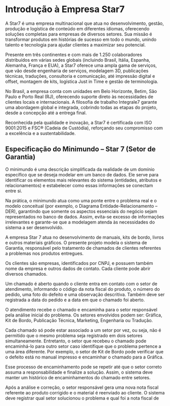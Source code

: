 
# Introdução à Empresa Star7 

A Star7 é uma empresa multinacional que atua no desenvolvimento, gestão, produção e logística de conteúdo em diferentes idiomas, oferecendo soluções completas para empresas de diversos setores. Sua missão é transformar produtos em histórias de sucesso em todo o mundo, unindo talento e tecnologia para ajudar clientes a maximizar seu potencial. 

Presente em três continentes e com mais de 1.250 colaboradores distribuídos em várias sedes globais (incluindo Brasil, Itália, Espanha, Alemanha, França e EUA), a Star7 oferece uma ampla gama de serviços, que vão desde engenharia de serviços, modelagem 3D, publicações técnicas, traduções, consultoria e comunicação, até impressão digital e offset, montagem de kits, logística Just in Time e gestão de terminologia. 

No Brasil, a empresa conta com unidades em Belo Horizonte, Betim, São Paulo e Porto Real (RJ), oferecendo suporte direto às necessidades de clientes locais e internacionais. A filosofia de trabalho Integrale7 garante uma abordagem global e integrada, cobrindo todas as etapas do projeto, desde a concepção até a entrega final. 

Reconhecida pela qualidade e inovação, a Star7 é certificada com ISO 9001:2015 e FSC® (Cadeia de Custódia), reforçando seu compromisso com a excelência e a sustentabilidade. 

 

## Especificação do Minimundo – Star 7 (Setor de Garantia) 

O minimundo é uma descrição simplificada da realidade de um domínio específico que se deseja modelar em um banco de dados. Ele serve para identificar os elementos mais relevantes do sistema (entidades, atributos e relacionamentos) e estabelecer como essas informações se conectam entre si. 

Na prática, o minimundo atua como uma ponte entre o problema real e o modelo conceitual (por exemplo, o Diagrama Entidade-Relacionamento – DER), garantindo que somente os aspectos essenciais do negócio sejam representados no banco de dados. Assim, evita-se excesso de informações irrelevantes e garante-se que a modelagem atenda às necessidades do sistema a ser desenvolvido. 

A empresa Star 7 atua no desenvolvimento de manuais, kits de bordo, livros e outros materiais gráficos. O presente projeto modela o sistema de Garantia, responsável pelo tratamento de chamados de clientes referentes a problemas nos produtos entregues. 

Os clientes são empresas, identificados por CNPJ, e possuem também nome da empresa e outros dados de contato. Cada cliente pode abrir diversos chamados.	 

Um chamado é aberto quando o cliente entra em contato com o setor de atendimento, informando o código da nota fiscal do produto, o número do pedido, uma foto do defeito e uma observação descritiva. Também deve ser registrada a data do pedido e a data em que o chamado foi aberto. 

O atendimento recebe o chamado e encaminha para o setor responsável pela análise inicial do problema. Os setores envolvidos podem ser: Gráfica, Kit de Bordo, Publicação Técnica, Marketing, Engenharia ou Tradução. 

Cada chamado só pode estar associado a um setor por vez, ou seja, não é permitido que o mesmo problema seja registrado em dois setores simultaneamente. Entretanto, o setor que recebeu o chamado pode encaminhá-lo para outro setor caso identifique que o problema pertence a uma área diferente. Por exemplo, o setor de Kit de Bordo pode verificar que o defeito está no manual impresso e encaminhar o chamado para a Gráfica. 

Esse processo de encaminhamento pode se repetir até que o setor correto assuma a responsabilidade e finalize a solução. Assim, o sistema deve manter um histórico de encaminhamentos do chamado entre setores. 

Após a análise e correção, o setor responsável gera uma nova nota fiscal referente ao produto corrigido e o material é reenviado ao cliente. O sistema deve registrar qual setor solucionou o problema e qual foi a nota fiscal de

